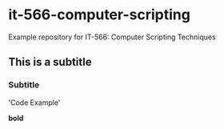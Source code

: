 # it-566-computer-scripting
Example repository for IT-566: Computer Scripting Techniques

## This is a subtitle

### Subtitle

'Code Example'

**bold**

